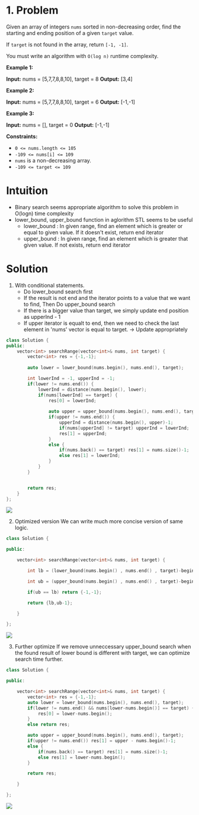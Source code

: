 
# 1. Problem
Given an array of integers `nums` sorted in non-decreasing order, find the starting and ending position of a given `target` value.

If `target` is not found in the array, return `[-1, -1]`.

You must write an algorithm with `O(log n)` runtime complexity.

**Example 1:**

**Input:** nums = [5,7,7,8,8,10], target = 8
**Output:** [3,4]

**Example 2:**

**Input:** nums = [5,7,7,8,8,10], target = 6
**Output:** [-1,-1]

**Example 3:**

**Input:** nums = [], target = 0
**Output:** [-1,-1]

**Constraints:**

- `0 <= nums.length <= 105`
- `-109 <= nums[i] <= 109`
- `nums` is a non-decreasing array.
- `-109 <= target <= 109`


# Intuition

- Binary search seems appropriate algorithm to solve this problem in O(logn) time complexity
- lower_bound, upper_bound function in aglorithm STL seems to be useful
	- lower_bound : In given range, find an element which is greater or equal to given value.  If it doesn't exist, return end iterator
	- upper_bound : In given range, find an element which is greater that given value. If not exists, return end iterator

# Solution

1. With conditional statements.
	- Do lower_bound search first
	- If the result is not end and the iterator points to a value that we want to find, Then Do upper_bound search
	- If there is a bigger value than target, we simply update end position as upperInd - 1
	- If upper iterator is equalt to end, then we need to check the last element in 'nums' vector is equal to target. -> Update appropriately
```cpp
class Solution {
public:
    vector<int> searchRange(vector<int>& nums, int target) {
        vector<int> res = {-1,-1};
        
        auto lower = lower_bound(nums.begin(), nums.end(), target);

        int lowerInd = -1, upperInd = -1;
        if(lower != nums.end()) {
            lowerInd = distance(nums.begin(), lower);
            if(nums[lowerInd] == target) {
                res[0] = lowerInd;
                
                auto upper = upper_bound(nums.begin(), nums.end(), target);
                if(upper != nums.end()) {
                    upperInd = distance(nums.begin(), upper)-1;
                    if(nums[upperInd] != target) upperInd = lowerInd;
                    res[1] = upperInd;
                }
                else {
                    if(nums.back() == target) res[1] = nums.size()-1;
                    else res[1] = lowerInd;
                }
            }
        }


        return res;
    }
};
```
![](../../../../images/Pasted%20image%2020240108120417.png)

2. Optimized version
	We can write much more concise version of same logic.
```cpp
class Solution {

public:

    vector<int> searchRange(vector<int>& nums, int target) {

        int lb = (lower_bound(nums.begin() , nums.end() , target)-begin(nums));

        int ub = (upper_bound(nums.begin() , nums.end() , target)-begin(nums));

        if(ub == lb) return {-1,-1};

        return {lb,ub-1};

    }

};
```
![](../../../../images/Pasted%20image%2020240108120410.png)

3. Further optimize
	If we remove unneccessary upper_bound search when the found result of lower bound is different with target, we can optimize search time further.
```cpp
class Solution {

public:

    vector<int> searchRange(vector<int>& nums, int target) {
        vector<int> res = {-1,-1};
        auto lower = lower_bound(nums.begin(), nums.end(), target);
        if(lower != nums.end() && nums[lower-nums.begin()] == target) {
            res[0] = lower-nums.begin();
        }
        else return res;

        auto upper = upper_bound(nums.begin(), nums.end(), target);
        if(upper != nums.end()) res[1] = upper - nums.begin()-1;
        else {
            if(nums.back() == target) res[1] = nums.size()-1;
            else res[1] = lower-nums.begin();
        }

        return res;

    }

};
```
![](../../../../images/Pasted%20image%2020240108120357.png)